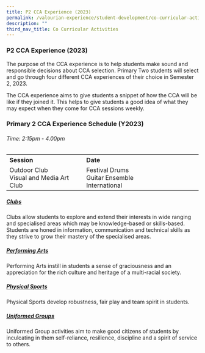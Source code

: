 ```yaml
---
title: P2 CCA Experience (2023)
permalink: /valourian-experience/student-development/co-curricular-activities/p2-cca-experience-2023/
description: ""
third_nav_title: Co Curricular Activities
---
```

### P2 CCA Experience (2023)
The purpose of the CCA experience is to help students make sound and responsible decisions about CCA selection. Primary Two students will select and go through four different CCA experiences of their choice in Semester 2, 2023.

The CCA experience aims to give students a snippet of how the CCA will be like if they joined it. This helps to give students a good idea of what they may expect when they come for CCA sessions weekly.  
  

### Primary 2 CCA Experience Schedule (Y2023)
###### Time: 2:15pm - 4.00pm
<table style="width:100%">
	<tbody>
		<tr>
		<th width="40%" style="text-align: left">Session
		</th><th width="60%" style="text-align: left">Date
	</th></tr>
	<tr>
		<td style="text-align: left">Outdoor Club<br>Visual and Media Art Club</td>
		<td style="text-align: left">Festival Drums<br>Guitar Ensemble<br>International 
	</td></tr><tr>
	</tr>
</tbody></table>

##### [**Clubs**](/student-development/co-curricular-activities/clubs/)<br>
Clubs allow students to explore and extend their interests in wide ranging and specialised areas which may be knowledge-based or skills-based. Students are honed in information, communication and technical skills as they strive to grow their mastery of the specialised areas.

##### [**Performing Arts**](/student-development/co-curricular-activities/performing-arts/)<br>
Performing Arts instill in students a sense of graciousness and an appreciation for the rich culture and heritage of a multi-racial society.&nbsp;

##### [**Physical Sports**](/student-development/co-curricular-activities/physical-sports/)<br>
Physical Sports develop robustness, fair play and team spirit in students.

##### [**Uniformed Groups**](/student-development/co-curricular-activities/uniformed-groups/)<br>
Uniformed Group activities aim to make good citizens of students by inculcating in them self-reliance, resilience, discipline and a spirit of service to others.